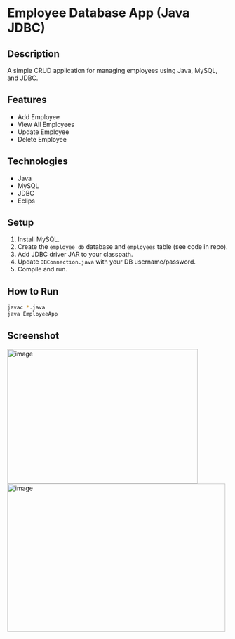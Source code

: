 # Employee Database App (Java JDBC)

## Description
A simple CRUD application for managing employees using Java, MySQL, and JDBC.

## Features
- Add Employee
- View All Employees
- Update Employee
- Delete Employee

## Technologies
- Java
- MySQL
- JDBC
- Eclips

## Setup
1. Install MySQL.
2. Create the `employee_db` database and `employees` table (see code in repo).
3. Add JDBC driver JAR to your classpath.
4. Update `DBConnection.java` with your DB username/password.
5. Compile and run.

## How to Run
```bash
javac *.java
java EmployeeApp
```
## Screenshot
<img width="434" height="307" alt="image" src="https://github.com/user-attachments/assets/5b1b48eb-13df-4981-a711-5297643b05ed" />

<img width="497" height="338" alt="image" src="https://github.com/user-attachments/assets/859c05ed-5be3-44b8-a48f-aa2a0879d6f4" />

